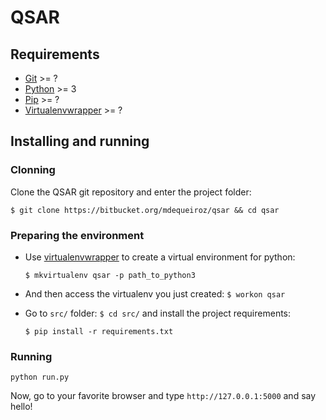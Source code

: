 # QSAR

## Requirements

* [Git](http://git-scm.com/) >= ?
* [Python](https://www.python.org/) >= 3
* [Pip](http://www.pip-installer.org/en/latest/) >= ?
* [Virtualenvwrapper](http://virtualenvwrapper.readthedocs.org/en/latest/) >= ?


## Installing and running

### Clonning

Clone the QSAR git repository and enter the project folder:
	
`$ git clone https://bitbucket.org/mdequeiroz/qsar && cd qsar`

### Preparing the environment

- Use [virtualenvwrapper](http://virtualenvwrapper.readthedocs.org/en/latest/) to create a virtual environment for python:

	`$ mkvirtualenv qsar -p path_to_python3`

- And then access the virtualenv you just created: `$ workon qsar`

- Go to `src/` folder: `$ cd src/` and install the project requirements:

	`$ pip install -r requirements.txt`

### Running

`python run.py`

Now, go to your favorite browser and type `http://127.0.0.1:5000` and say hello!
